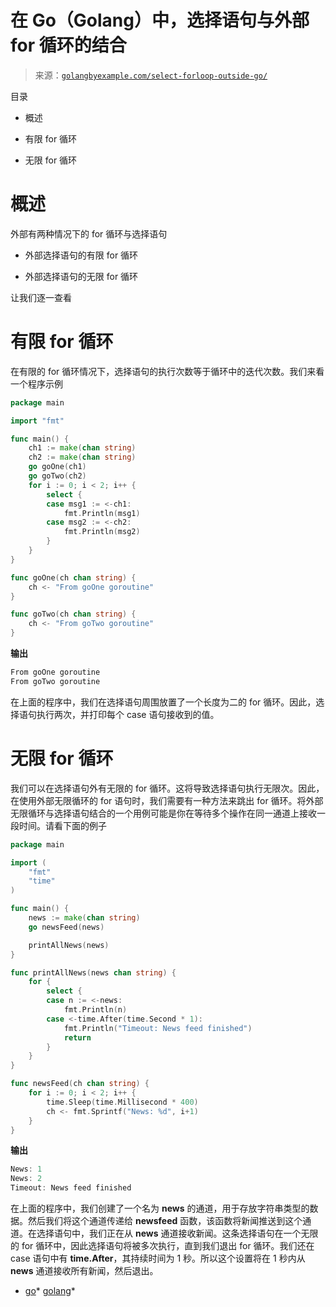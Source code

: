 <!--yml

category: 未分类

日期：2024-10-13 06:23:28

-->

# 在 Go（Golang）中，选择语句与外部 for 循环的结合

> 来源：[`golangbyexample.com/select-forloop-outside-go/`](https://golangbyexample.com/select-forloop-outside-go/)

目录

+   概述

+   有限 for 循环

+   无限 for 循环

# **概述**

外部有两种情况下的 for 循环与选择语句

+   外部选择语句的有限 for 循环

+   外部选择语句的无限 for 循环

让我们逐一查看

# **有限 for 循环**

在有限的 for 循环情况下，选择语句的执行次数等于循环中的迭代次数。我们来看一个程序示例

```go
package main

import "fmt"

func main() {
    ch1 := make(chan string)
    ch2 := make(chan string)
    go goOne(ch1)
    go goTwo(ch2)
    for i := 0; i < 2; i++ {
        select {
        case msg1 := <-ch1:
            fmt.Println(msg1)
        case msg2 := <-ch2:
            fmt.Println(msg2)
        }
    }
}

func goOne(ch chan string) {
    ch <- "From goOne goroutine"
}

func goTwo(ch chan string) {
    ch <- "From goTwo goroutine"
}
```

**输出**

```go
From goOne goroutine
From goTwo goroutine
```

在上面的程序中，我们在选择语句周围放置了一个长度为二的 for 循环。因此，选择语句执行两次，并打印每个 case 语句接收到的值。

# **无限 for 循环**

我们可以在选择语句外有无限的 for 循环。这将导致选择语句执行无限次。因此，在使用外部无限循环的 for 语句时，我们需要有一种方法来跳出 for 循环。将外部无限循环与选择语句结合的一个用例可能是你在等待多个操作在同一通道上接收一段时间。请看下面的例子

```go
package main

import (
	"fmt"
	"time"
)

func main() {
	news := make(chan string)
	go newsFeed(news)

	printAllNews(news)
}

func printAllNews(news chan string) {
	for {
		select {
		case n := <-news:
			fmt.Println(n)
		case <-time.After(time.Second * 1):
			fmt.Println("Timeout: News feed finished")
			return
		}
	}
}

func newsFeed(ch chan string) {
	for i := 0; i < 2; i++ {
		time.Sleep(time.Millisecond * 400)
		ch <- fmt.Sprintf("News: %d", i+1)
	}
}
```

**输出**

```go
News: 1
News: 2
Timeout: News feed finished
```

在上面的程序中，我们创建了一个名为 **news** 的通道，用于存放字符串类型的数据。然后我们将这个通道传递给 **newsfeed** 函数，该函数将新闻推送到这个通道。在选择语句中，我们正在从 **news** 通道接收新闻。这条选择语句在一个无限的 for 循环中，因此选择语句将被多次执行，直到我们退出 for 循环。我们还在 case 语句中有 **time.After**，其持续时间为 1 秒。所以这个设置将在 1 秒内从 **news** 通道接收所有新闻，然后退出。

+   [go](https://golangbyexample.com/tag/go/)*   [golang](https://golangbyexample.com/tag/golang/)*

